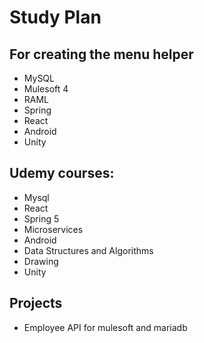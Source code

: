 # Study Plan

## For creating the menu helper
- MySQL
- Mulesoft 4
- RAML
- Spring
- React
- Android
- Unity

## Udemy courses:
- Mysql
- React
- Spring 5
- Microservices
- Android
- Data Structures and Algorithms
- Drawing
- Unity

## Projects
- Employee API for mulesoft and mariadb
